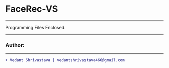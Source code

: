 # FaceRec-VS
_________________________________________________________________________________________________________________
Programming Files Enclosed.
_________________________________________________________________________________________________________________
### Author:
----------------------------------
```diff
+ Vedant Shrivastava | vedantshrivastava466@gmail.com
```
